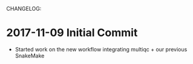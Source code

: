 CHANGELOG:


2017-11-09 Initial Commit
=========================

* Started work on the new workflow integrating multiqc + our previous SnakeMake